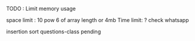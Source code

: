 
TODO : Limit memory usage 

space limit : 10 pow 6 of array length or 4mb
Time limit: ? check whatsapp

insertion sort questions-class pending